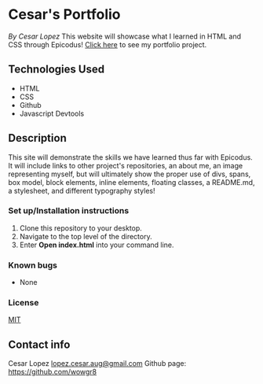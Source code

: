 # Cesar's Portfolio #
_By Cesar Lopez_
This website will showcase what I learned in HTML and CSS through Epicodus!
[Click here](https://wowgr8.github.) to see my portfolio project.

## Technologies Used ##

* HTML
* CSS
* Github
* Javascript Devtools

## Description ##

This site will demonstrate the skills we have learned thus far with Epicodus. It will include links to other project's repositories, an about me, an image representing myself, but will ultimately show the proper use of divs, spans, box model, block elements, inline elements, floating classes, a README.md, a stylesheet, and different typography styles!

### Set up/Installation instructions ###

1. Clone this repository to your desktop.
2. Navigate to the top level of the directory.
3. Enter **Open index.html** into your command line.

### Known bugs ###

* None

### License ###

[MIT](https://opensource.org/licenses/MIT)

## Contact info ##

Cesar Lopez <lopez.cesar.aug@gmail.com>
Github page: https://github.com/wowgr8





